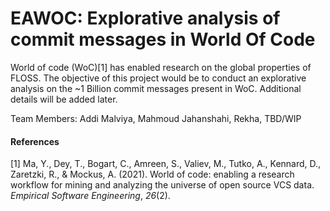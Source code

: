 EAWOC: Explorative analysis of commit messages in World Of Code
===============================================================

World of code (WoC)[1] has enabled research on the global properties of
FLOSS. The objective of this project would be to conduct an explorative
analysis on the ~1 Billion commit messages present in WoC. Additional
details will be added later.

Team Members: Addi Malviya, Mahmoud Jahanshahi, Rekha, TBD/WIP

#### References
<div class="csl-entry">[1] Ma, Y., Dey, T., Bogart, C., Amreen, S., Valiev, M., Tutko, A., Kennard, D., Zaretzki, R., &#38; Mockus, A. (2021). World of code: enabling a research workflow for mining and analyzing the universe of open source VCS data. <i>Empirical Software Engineering</i>, <i>26</i>(2). </div>
